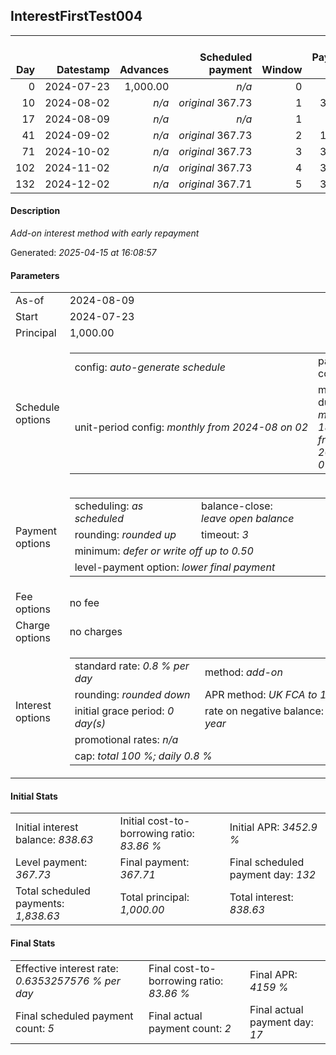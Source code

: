 <h2>InterestFirstTest004</h2><table><thead style="vertical-align: bottom;"><th style="text-align: right;">Day</th><th style="text-align: right;">Datestamp</th><th style="text-align: right;">Advances</th><th style="text-align: right;">Scheduled payment</th><th style="text-align: right;">Window</th><th style="text-align: right;">Payment due</th><th style="text-align: right;">Actual payments</th><th style="text-align: right;">Generated payment</th><th style="text-align: right;">Net effect</th><th style="text-align: right;">Payment status</th><th style="text-align: right;">Balance status</th><th style="text-align: right;">Simple interest</th><th style="text-align: right;">New interest</th><th style="text-align: right;">New charges</th><th style="text-align: right;">Principal portion</th><th style="text-align: right;">Fee portion</th><th style="text-align: right;">Interest portion</th><th style="text-align: right;">Charges portion</th><th style="text-align: right;">Fee refund</th><th style="text-align: right;">Principal balance</th><th style="text-align: right;">Fee balance</th><th style="text-align: right;">Interest balance</th><th style="text-align: right;">Charges balance</th><th style="text-align: right;">Settlement figure</th><th style="text-align: right;">Fee refund if&nbsp;settled</th></thead><tr style="text-align: right;"><td class="ci00">0</td><td class="ci01" style="white-space: nowrap;">2024-07-23</td><td class="ci02">1,000.00</td><td class="ci03" style="white-space: nowrap;"><i>n/a<i></td><td class="ci04">0</td><td class="ci05">0.00</td><td class="ci06"><i>n/a</i></td><td class="ci07"><i>n/a</i></td><td class="ci08">0.00</td><td class="ci09"><i>none&nbsp;scheduled</i></td><td class="ci10">open</td><td class="ci13">0.0000</td><td class="ci14">0.0000</td><td class="ci15"><i>n/a</i></td><td class="ci16">0.00</td><td class="ci17">0.00</td><td class="ci18">0.00</td><td class="ci19">0.00</td><td class="ci20">0.00</td><td class="ci21">1,000.00</td><td class="ci22">0.00</td><td class="ci23">838.6300</td><td class="ci24">0.00</td><td class="ci25">1,000.00</td><td class="ci26">0.00</td></tr><tr style="text-align: right;"><td class="ci00">10</td><td class="ci01" style="white-space: nowrap;">2024-08-02</td><td class="ci02"><i>n/a</i></td><td class="ci03" style="white-space: nowrap;"><i>original</i> 367.73</td><td class="ci04">1</td><td class="ci05">367.73</td><td class="ci06"><i>confirmed</i>&nbsp;271.37</td><td class="ci07"><i>n/a</i></td><td class="ci08">271.37</td><td class="ci09"><i>paid&nbsp;later&nbsp;in&nbsp;full</i></td><td class="ci10">open</td><td class="ci13">80.0000</td><td class="ci14">0.0000</td><td class="ci15"><i>n/a</i></td><td class="ci16">0.00</td><td class="ci17">0.00</td><td class="ci18">271.37</td><td class="ci19">0.00</td><td class="ci20">0.00</td><td class="ci21">1,000.00</td><td class="ci22">0.00</td><td class="ci23">567.2600</td><td class="ci24">0.00</td><td class="ci25">808.63</td><td class="ci26">0.00</td></tr><tr style="text-align: right;"><td class="ci00">17</td><td class="ci01" style="white-space: nowrap;">2024-08-09</td><td class="ci02"><i>n/a</i></td><td class="ci03" style="white-space: nowrap;"><i>n/a<i></td><td class="ci04">1</td><td class="ci05">0.00</td><td class="ci06"><i>confirmed</i>&nbsp;271.37</td><td class="ci07"><i>n/a</i></td><td class="ci08">271.37</td><td class="ci09"><i>extra&nbsp;payment</i></td><td class="ci10">open</td><td class="ci13">56.0000</td><td class="ci14">0.0000</td><td class="ci15"><i>n/a</i></td><td class="ci16">0.00</td><td class="ci17">0.00</td><td class="ci18">271.37</td><td class="ci19">0.00</td><td class="ci20">0.00</td><td class="ci21">1,000.00</td><td class="ci22">0.00</td><td class="ci23">295.8900</td><td class="ci24">0.00</td><td class="ci25">593.26</td><td class="ci26">0.00</td></tr><tr style="text-align: right;"><td class="ci00">41</td><td class="ci01" style="white-space: nowrap;">2024-09-02</td><td class="ci02"><i>n/a</i></td><td class="ci03" style="white-space: nowrap;"><i>original</i> 367.73</td><td class="ci04">2</td><td class="ci05">192.72</td><td class="ci06"><i>n/a</i></td><td class="ci07"><i>n/a</i></td><td class="ci08">192.72</td><td class="ci09"><i>not&nbsp;yet&nbsp;due</i></td><td class="ci10">open</td><td class="ci13">192.0000</td><td class="ci14">0.0000</td><td class="ci15"><i>n/a</i></td><td class="ci16">0.00</td><td class="ci17">0.00</td><td class="ci18">192.72</td><td class="ci19">0.00</td><td class="ci20">0.00</td><td class="ci21">1,000.00</td><td class="ci22">0.00</td><td class="ci23">103.1700</td><td class="ci24">0.00</td><td class="ci25">785.26</td><td class="ci26">0.00</td></tr><tr style="text-align: right;"><td class="ci00">71</td><td class="ci01" style="white-space: nowrap;">2024-10-02</td><td class="ci02"><i>n/a</i></td><td class="ci03" style="white-space: nowrap;"><i>original</i> 367.73</td><td class="ci04">3</td><td class="ci05">367.73</td><td class="ci06"><i>n/a</i></td><td class="ci07"><i>n/a</i></td><td class="ci08">367.73</td><td class="ci09"><i>not&nbsp;yet&nbsp;due</i></td><td class="ci10">open</td><td class="ci13">240.0000</td><td class="ci14">0.0000</td><td class="ci15"><i>n/a</i></td><td class="ci16">264.56</td><td class="ci17">0.00</td><td class="ci18">103.17</td><td class="ci19">0.00</td><td class="ci20">0.00</td><td class="ci21">735.44</td><td class="ci22">0.00</td><td class="ci23">0.0000</td><td class="ci24">0.00</td><td class="ci25">1,025.26</td><td class="ci26">0.00</td></tr><tr style="text-align: right;"><td class="ci00">102</td><td class="ci01" style="white-space: nowrap;">2024-11-02</td><td class="ci02"><i>n/a</i></td><td class="ci03" style="white-space: nowrap;"><i>original</i> 367.73</td><td class="ci04">4</td><td class="ci05">367.73</td><td class="ci06"><i>n/a</i></td><td class="ci07"><i>n/a</i></td><td class="ci08">367.73</td><td class="ci09"><i>not&nbsp;yet&nbsp;due</i></td><td class="ci10">open</td><td class="ci13">182.3891</td><td class="ci14">0.0000</td><td class="ci15"><i>n/a</i></td><td class="ci16">367.73</td><td class="ci17">0.00</td><td class="ci18">0.00</td><td class="ci19">0.00</td><td class="ci20">0.00</td><td class="ci21">367.71</td><td class="ci22">0.00</td><td class="ci23">0.0000</td><td class="ci24">0.00</td><td class="ci25">1,207.64</td><td class="ci26">0.00</td></tr><tr style="text-align: right;"><td class="ci00">132</td><td class="ci01" style="white-space: nowrap;">2024-12-02</td><td class="ci02"><i>n/a</i></td><td class="ci03" style="white-space: nowrap;"><i>original</i> 367.71</td><td class="ci04">5</td><td class="ci05">367.71</td><td class="ci06"><i>n/a</i></td><td class="ci07"><i>n/a</i></td><td class="ci08">367.71</td><td class="ci09"><i>not&nbsp;yet&nbsp;due</i></td><td class="ci10">closed</td><td class="ci13">88.2504</td><td class="ci14">0.0000</td><td class="ci15"><i>n/a</i></td><td class="ci16">367.71</td><td class="ci17">0.00</td><td class="ci18">0.00</td><td class="ci19">0.00</td><td class="ci20">0.00</td><td class="ci21">0.00</td><td class="ci22">0.00</td><td class="ci23">0.0000</td><td class="ci24">0.00</td><td class="ci25">1,295.89</td><td class="ci26">0.00</td></tr></table><p><h4>Description</h4><i>Add-on interest method with early repayment</i></p><p>Generated: <i>2025-04-15 at 16:08:57</i></p><h4>Parameters</h4><table><tr><td>As-of</td><td>2024-08-09</td></tr><tr><td>Start</td><td>2024-07-23</td></tr><tr><td>Principal</td><td>1,000.00</td></tr><tr><td>Schedule options</td><td><table><tr><td>config: <i>auto-generate schedule</i></td><td>payment count: <i>5</i></td></tr><tr><td style="white-space: nowrap;">unit-period config: <i>monthly from 2024-08 on 02</i></td><td>max duration: <i>maximum 180 days from 2024-07-23</i></td></tr></table></td></tr><tr><td>Payment options</td><td><table><tr><td>scheduling: <i>as scheduled</i></td><td>balance-close: <i>leave&nbsp;open&nbsp;balance</i></td></tr><tr><td>rounding: <i>rounded up</i></td><td>timeout: <i>3</i></td></tr><tr><td colspan='2'>minimum: <i>defer&nbsp;or&nbsp;write&nbsp;off&nbsp;up&nbsp;to&nbsp;0.50</i></td></tr><tr><td colspan='2'>level-payment option: <i>lower&nbsp;final&nbsp;payment</i></td></tr></table></td></tr><tr><td>Fee options</td><td>no fee</td></tr><tr><td>Charge options</td><td>no charges</td></tr><tr><td>Interest options</td><td><table><tr><td>standard rate: <i>0.8 % per day</i></td><td>method: <i>add-on</i></td></tr><tr><td>rounding: <i>rounded down</i></td><td>APR method: <i>UK FCA to 1 d.p.</i></td></tr><tr><td>initial grace period: <i>0 day(s)</i></td><td>rate on negative balance: <i>8 % per year</i></td></tr><tr><td colspan="2">promotional rates: <i><i>n/a</i></i></td></tr><tr><td colspan="2">cap: <i>total 100 %; daily 0.8 %</td></tr></table></td></tr></table><h4>Initial Stats</h4><table><tr><td>Initial interest balance: <i>838.63</i></td><td>Initial cost-to-borrowing ratio: <i>83.86 %</i></td><td>Initial APR: <i>3452.9 %</i></td></tr><tr><td>Level payment: <i>367.73</i></td><td>Final payment: <i>367.71</i></td><td>Final scheduled payment day: <i>132</i></td></tr><tr><td>Total scheduled payments: <i>1,838.63</i></td><td>Total principal: <i>1,000.00</i></td><td>Total interest: <i>838.63</i></td></tr></table><h4>Final Stats</h4><table><tr><td>Effective interest rate: <i>0.6353257576 % per day</i></td><td>Final cost-to-borrowing ratio: <i>83.86 %</i></td><td>Final APR: <i>4159 %</i></td></tr><tr><td>Final scheduled payment count: <i>5</i></td><td>Final actual payment count: <i>2</i></td><td>Final actual payment day: <i>17</i></td></tr></table>